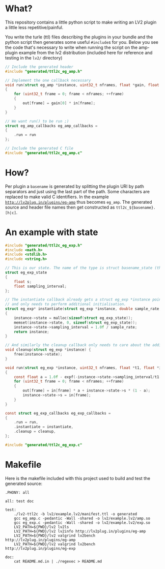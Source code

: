 # What?

This repository contains a little python script to make writing an LV2 plugin a little less repetitive/painful.

You write the turle (ttl) files describing the plugins in your bundle and the python script then generates some useful <code>#include</code>s for you. Below you see the code that's necessary to write when running the script on the amp-plugin example from the lv2 distribution (included here for reference and testing in the <code>lv2/</code> directory)

```C
// Include the generated header
#include "generated/ttl2c_eg_amp.h"

// Implement the one callback necessary
void run(struct eg_amp *instance, uint32_t nframes, float *gain, float *in, float *out)
{
    for (uint32_t frame = 0; frame < nframes; ++frame)
    {
        out[frame] = gain[0] * in[frame];
    }
}

// We want run() to be run ;)
struct eg_amp_callbacks eg_amp_callbacks = 
{
    .run = run
};

// Include the generated C file
#include "generated/ttl2c_eg_amp.c"


```

# How?

Per plugin a <code>basename</code> is generated by splitting the plugin URI by path separators and just using the last part of the path. Some characters are replaced to make valid C identifiers. In the example <code>http://lv2plug.in/plugins/eg-amp</code> thus becomes <code>eg_amp</code>. The generated source and header file names then get constructed as <code>ttl2c_${basename}.[h|c]</code>.

# An example with state

```C
#include "generated/ttl2c_eg_exp.h"
#include <math.h>
#include <stdlib.h>
#include <string.h>

// This is our state. The name of the type is struct basename_state (the generated files assume this precise name):
struct eg_exp_state 
{
    float s;
    float sampling_interval;
};

// The instantiate callback already gets a struct eg_exp *instance pointer instead of an LV2_Handle
// and only needs to perform additional initialisation.
struct eg_exp* instantiate(struct eg_exp *instance, double sample_rate, const char *bundle_path, const LV2_Feature *const *features)
{
    instance->state = malloc(sizeof(struct eg_exp_state));
    memset(instance->state, 0, sizeof(struct eg_exp_state));
    instance->state->sampling_interval = 1.0f / sample_rate;
    return instance;
}

// And similarly the cleanup callback only needs to care about the additional deinitialisation (inverse of instantiate).
void cleanup(struct eg_exp *instance) {
    free(instance->state);
}

void run(struct eg_exp *instance, uint32_t nframes, float *t1, float *in, float *out)
{
    const float a = 1.0f - expf(-instance->state->sampling_interval/t1[0]);
    for (uint32_t frame = 0; frame < nframes; ++frame)
    {
        out[frame] = in[frame] * a + instance->state->s * (1 - a);
        instance->state->s = in[frame];
    }
}

const struct eg_exp_callbacks eg_exp_callbacks = 
{
    .run = run,
    .instantiate = instantiate,
    .cleanup = cleanup,
};

#include "generated/ttl2c_eg_exp.c"

```

# Makefile

Here is the makefile included with this project used to build and test the generated source:

```make
.PHONY: all

all: test doc

test:
	./lv2-ttl2c -b lv2/example.lv2/manifest.ttl -o generated 
	gcc eg_amp.c -pedantic -Wall -shared -o lv2/example.lv2/amp.so
	gcc eg_exp.c -pedantic -Wall -shared -o lv2/example.lv2/exp.so
	LV2_PATH=${PWD}/lv2 lv2ls
	LV2_PATH=${PWD}/lv2 lv2info http://lv2plug.in/plugins/eg-amp
	LV2_PATH=${PWD}/lv2 valgrind lv2bench http://lv2plug.in/plugins/eg-amp
	LV2_PATH=${PWD}/lv2 valgrind lv2bench http://lv2plug.in/plugins/eg-exp

doc:
	cat README.md.in | ./regexec > README.md

```

